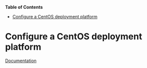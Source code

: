 <!-- START doctoc generated TOC please keep comment here to allow auto update -->
<!-- DON'T EDIT THIS SECTION, INSTEAD RE-RUN doctoc TO UPDATE -->

**Table of Contents**

- [Configure a CentOS deployment platform](#configure-a-centos-deployment-platform)

<!-- END doctoc generated TOC please keep comment here to allow auto update -->

# Configure a CentOS deployment platform

[Documentation](/centos/)
